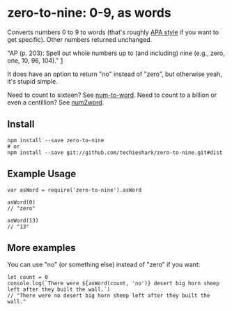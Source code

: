 # zero-to-nine: 0-9, as words

Converts numbers 0 to 9 to words (that's roughly
[APA style][1] if you want to get specific). Other numbers returned unchanged.

"AP (p. 203):
Spell out whole numbers up to (and including) nine (e.g., zero, one, 10, 96, 104)." [1]

[1]: http://www.dlaeditors.com/blog/numbers-ap-chicago-style-guides/

It does have an option to return "no" instead of "zero", but otherwise yeah, it's stupid simple.

Need to count to sixteen? See [num-to-word](https://www.npmjs.com/package/num-to-word).
Need to count to a billion or even a centillion? See [num2word](https://www.npmjs.com/package/num2word).

## Install

```
npm install --save zero-to-nine
# or
npm install --save git://github.com/techieshark/zero-to-nine.git#dist
```

## Example Usage

```
var asWord = require('zero-to-nine').asWord

asWord(0)
// "zero"

asWord(13)
// "13"
```

## More examples

You can use "no" (or something else) instead of "zero" if you want:

```
let count = 0
console.log(`There were ${asWord(count, 'no')} desert big horn sheep left after they built the wall.`)
// "There were no desert big horn sheep left after they built the wall."
```

